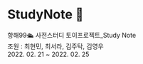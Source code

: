 # StudyNote 📖
항해99🛳 사전스터디 토이프로젝트_Study Note    
조원 : 최현민, 최서라, 김주탁, 김영우    
2022. 02. 21 ~ 2022. 02. 25   
